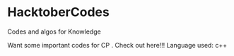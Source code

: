 # HacktoberCodes
Codes and algos for Knowledge

Want some important codes for CP . Check out here!!!
Language used: c++
